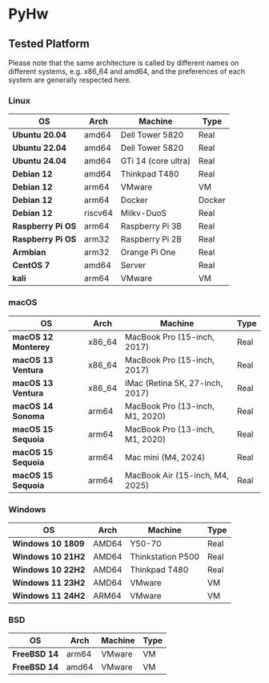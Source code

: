 # PyHw
## Tested Platform

Please note that the same architecture is called by different names on different systems, e.g. x86_64 and amd64, and the preferences of each system are generally respected here.

### Linux

| OS                  | Arch    | Machine             | Type   |
| ------------------- | ------- | ------------------- | ------ |
| **Ubuntu 20.04**    | amd64   | Dell Tower 5820     | Real   |
| **Ubuntu 22.04**    | amd64   | Dell Tower 5820     | Real   |
| **Ubuntu 24.04**    | amd64   | GTi 14 (core ultra) | Real   |
| **Debian 12**       | amd64   | Thinkpad T480       | Real   |
| **Debian 12**       | arm64   | VMware              | VM     |
| **Debian 12**       | arm64   | Docker              | Docker |
| **Debian 12**       | riscv64 | Milkv-DuoS          | Real   |
| **Raspberry Pi OS** | arm64   | Raspberry Pi 3B     | Real   |
| **Raspberry Pi OS** | arm32   | Raspberry Pi 2B     | Real   |
| **Armbian**         | arm32   | Orange Pi One       | Real   |
| **CentOS 7**        | amd64   | Server              | Real   |
| **kali**            | arm64   | VMware              | VM     |



### macOS

| OS                    | Arch   | Machine                         | Type |
| --------------------- | ------ | ------------------------------- | ---- |
| **macOS 12 Monterey** | x86_64 | MacBook Pro (15-inch, 2017)     | Real |
| **macOS 13 Ventura**  | x86_64 | MacBook Pro (15-inch, 2017)     | Real |
| **macOS 13 Ventura**  | x86_64 | iMac (Retina 5K, 27-inch, 2017) | Real |
| **macOS 14 Sonoma**   | arm64  | MacBook Pro (13-inch, M1, 2020) | Real |
| **macOS 15 Sequoia**  | arm64  | MacBook Pro (13-inch, M1, 2020) | Real |
| **macOS 15 Sequoia**  | arm64  | Mac mini (M4, 2024)             | Real |
| **macOS 15 Sequoia**  | arm64  | MacBook Air (15-inch, M4, 2025) | Real |



### Windows

| OS                  | Arch  | Machine           | Type |
| ------------------- | ----- | ----------------- | ---- |
| **Windows 10 1809** | AMD64 | Y50-70            | Real |
| **Windows 10 21H2** | AMD64 | Thinkstation P500 | Real |
| **Windows 10 22H2** | AMD64 | Thinkpad T480     | Real |
| **Windows 11 23H2** | AMD64 | VMware            | VM   |
| **Windows 11 24H2** | ARM64 | VMware            | VM   |



### BSD

| OS             | Arch  | Machine | Type |
| -------------- | ----- | ------- | ---- |
| **FreeBSD 14** | arm64 | VMware  | VM   |
| **FreeBSD 14** | amd64 | VMware  | VM   |

